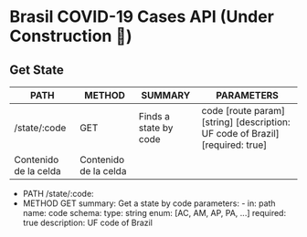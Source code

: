 #  Brasil COVID-19 Cases API (Under Construction 🚧)

## Get State

| PATH | METHOD | SUMMARY | PARAMETERS |
| ------------- | ------------- | ------------- | ------------- |
| /state/:code  | GET  | Finds a state by code | code [route param] [string] [description: UF code of Brazil] [required: true] |
| Contenido de la celda  | Contenido de la celda  |

- PATH
/state/:code:
- METHOD
GET
      summary: Get a state by code
      parameters:
        - in: path
          name: code
          schema:
            type: string
            enum: [AC, AM, AP, PA, ...]
          required: true
          description: UF code of Brazil
